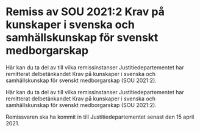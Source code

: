 # Remiss av SOU 2021:2 Krav på kunskaper i svenska och samhällskunskap för svenskt medborgarskap

Här kan du ta del av till vilka remissinstanser Justitiedepartementet har remitterat delbetänkandet Krav på kunskaper i svenska och samhällskunskap för svenskt
medborgarskap (SOU 2021:2).

Här kan du ta del av till vilka remissinstanser Justitiedepartementet har remitterat delbetänkandet Krav på kunskaper i svenska och samhällskunskap för svenskt
medborgarskap (SOU 2021:2).

Remissvaren ska ha kommit in till Justitiedepartementet senast den 15 april 2021.
